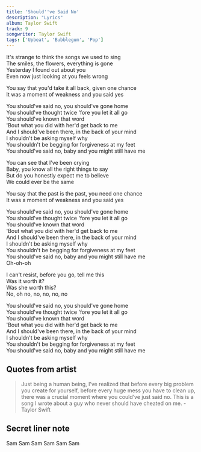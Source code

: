 ```yaml
---
title: 'Should''ve Said No'
description: "Lyrics"
album: Taylor Swift
track: 9
songwriter: Taylor Swift
tags: ['Upbeat', 'Bubblegum', 'Pop']
---
```

<p className="verse-one">
It's strange to think the songs we used to sing <br />
The smiles, the flowers, everything is gone <br />
Yesterday I found out about you <br />
Even now just looking at you feels wrong <br />
</p>
<p className="pre-chorus">
You say that you'd take it all back, given one chance <br />
It was a moment of weakness and you said yes <br />
</p>
<p className="chorus">
You should've said no, you should've gone home <br />
You should've thought twice 'fore you let it all go <br />
You should've known that word <br />
'Bout what you did with her'd get back to me <br />
And I should've been there, in the back of your mind <br />
I shouldn't be asking myself why <br />
You shouldn't be begging for forgiveness at my feet <br />
You should've said no, baby and you might still have me <br />
</p>
<p className="verse-two">
You can see that I've been crying <br />
Baby, you know all the right things to say <br />
But do you honestly expect me to believe <br />
We could ever be the same <br />
</p>
<p className="pre-chorus">
You say that the past is the past, you need one chance <br />
It was a moment of weakness and you said yes <br />
</p>
<p className="chorus">
You should've said no, you should've gone home <br />
You should've thought twice 'fore you let it all go <br />
You should've known that word <br />
'Bout what you did with her'd get back to me <br />
And I should've been there, in the back of your mind <br />
I shouldn't be asking myself why <br />
You shouldn't be begging for forgiveness at my feet <br />
You should've said no, baby and you might still have me <br />
Oh-oh-oh <br />
</p>
<p className="bridge">
I can't resist, before you go, tell me this <br />
Was it worth it? <br />
Was she worth this? <br />
No, oh no, no, no, no, no <br />
</p>
<p className="chorus">
You should've said no, you should've gone home <br />
You should've thought twice 'fore you let it all go <br />
You should've known that word <br />
'Bout what you did with her'd get back to me <br />
And I should've been there, in the back of your mind <br />
I shouldn't be asking myself why <br />
You shouldn't be begging for forgiveness at my feet <br />
You should've said no, baby and you might still have me <br />
</p>


## Quotes from artist
<blockquote>
Just being a human being, I’ve realized that before every big problem you create for yourself, before every huge mess you have to clean up, there was a crucial moment where you could’ve just said no. This is a song I wrote about a guy who never should have cheated on me. - Taylor Swift
</blockquote>

## Secret liner note
Sam Sam Sam Sam Sam Sam 